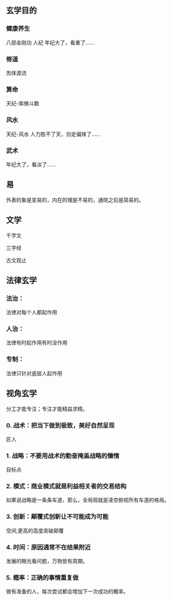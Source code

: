 ## 玄学目的
### 健康养生
八部金刚功
人纪
年纪大了，看重了……
### 修道
炁体源流
### 算命
天纪-紫微斗数
### 风水
天纪-风水
人力胜不了天，剑走偏锋了……
### 武术
年纪大了，看淡了……
## 易

外表的象是变易的，内在的理是不易的，通晓之后是简易的。

## 文学

千字文

三字经

古文观止


## 法律玄学
### 法治：
法律对每个人都起作用
### 人治：
法律有时起作用有时没作用
### 专制：
法律只针对底层人起作用

## 视角玄学
分工才能专注；专注才能精益求精。
### 0. 战术：把当下做到极致，美好自然呈现
匠人

### 1. 战略：不要用战术的勤奋掩盖战略的懒惰
目标点

### 2. 模式：商业模式就是利益相关者的交易结构
如果说战略是一条条车道，那么，全局观就是凌空俯视所有车道的格局。
### 3. 创新：颠覆式创新让不可能成为可能
空间,更高的高度突破颠覆
### 4. 时间：原因通常不在结果附近
发展的眼光看问题，万物皆有周期。
### 5. 概率：正确的事情重复做
做有准备的人，每次尝试都会增加下一次成功的概率。
